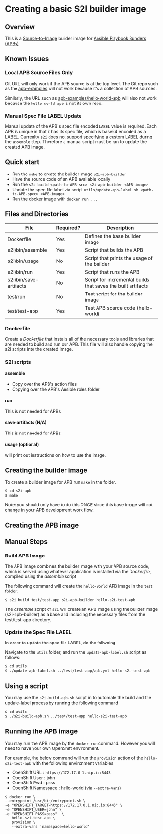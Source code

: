 
# Creating a basic S2I builder image  

## Overview
This is a [Source-to-Image](https://docs.openshift.org/latest/architecture/core_concepts/builds_and_image_streams.html#source-build)
builder image for [Ansible Playbook Bunders (APBs)](https://github.com/fusor/ansible-playbook-bundle)

## Known Issues

### Local APB Source Files Only
Git URL will only work if the APB source is at the top level.  The Git repo such as the  [apb-examples](https://github.com/fusor/apb-examples) will not work because it's a collection of APB sources.

Similarly, the URL such as [apb-examples/hello-world-apb](https://github.com/fusor/apb-examples/tree/master/hello-world-apb)
will also not work because the `hello-world-apb` is not its own repo.

### Manual Spec File LABEL Update
Manual update of the APB's spec file encoded `LABEL` value is required.  Each APB is unique in that it has its spec file, which is base64 encoded as a LABEL.  Currenlty `s2i` does not support specifying a custom LABEL during the `assemble` step.  Therefore a manual script must be ran to update the created APB image.

## Quick start
  * Run the `make` to create the builder image `s2i-apb-builder`
  * Have the source code of an APB available locally
  * Run the `s2i build <path-to-APB-src> s2i-apb-builder <APB-image>`
  * Update the spec file label via script `utils/update-apb-label.sh <path-to-APB-spec> <APB-image>`
  * Run the docker image with `docker run ...`

## Files and Directories  
| File                   | Required? | Description                                                  |
|------------------------|-----------|--------------------------------------------------------------|
| Dockerfile             | Yes       | Defines the base builder image                               |
| s2i/bin/assemble       | Yes       | Script that builds the APB                           |
| s2i/bin/usage          | No        | Script that prints the usage of the builder                  |
| s2i/bin/run            | Yes       | Script that runs the APB                             |
| s2i/bin/save-artifacts | No        | Script for incremental builds that saves the built artifacts |
| test/run               | No        | Test script for the builder image                            |
| test/test-app          | Yes       | Test APB source code  (hello-world)                               |

### Dockerfile
Create a *Dockerfile* that installs all of the necessary tools and libraries that are needed to build and run our APB.  This file will also handle copying the s2i scripts into the created image.

### S2I scripts
#### assemble
- Copy over the APB's action files
- Copying over the APB's Ansible roles folder

#### run
This is not needed for APBs

#### save-artifacts (N/A)
This is not needed for APBs

#### usage (optional)
will print out instructions on how to use the image.

## Creating the builder image
To create a builder image for APB run `make` in the folder.
```bash
$ cd s2i-apb
$ make
```
Note: you should only have to do this ONCE since this base image will not change in your APB development work flow.

## Creating the APB image

## Manual Steps
### Build APB Image
The APB image combines the builder image with your APB source code, which is served using whatever application is installed via the *Dockerfile*, compiled using the *assemble* script

The following command will create the `hello-world` APB image in the `test` folder:
```bash
$ s2i build test/test-app s2i-apb-builder hello-s2i-test-apb
```
The *assemble* script of `s2i` will create an APB image using the builder image (s2i-apb-builder) as a base and including the necessary files from the test/test-app directory.

### Update the Spec File LABEL
In order to update the spec file LABEL, do the follwoing

Navigate to the `utils` folder, and run the `update-apb-label.sh` script as follows:
```bash
$ cd utils
$ ./update-apb-label.sh ../test/test-app/apb.yml hello-s2i-test-apb
```

## Using a script
You may use the `s2i-build-apb.sh` script in to automate the build and the update-label process by running the following command
```bash
$ cd utils
$ ./s2i-build-apb.sh ../test/test-app hello-s2i-test-apb
```

## Running the APB image
You may run the APB image by the `docker run` command.  However you will need to have your own OpenShift environment.

For example, the below command will run the `provision` action of the `hello-s2i-test-apb` with the following environment variables.
  * OpenShift URL       : `https://172.17.0.1.nip.io:8443`
  * OpenShift User      : john
  * OpenShift Pwd       : pass
  * OpenShift Namespace : hello-world (via `--extra-vars`)

```
$ docker run \
--entrypoint /usr/bin/entrypoint.sh \
-e "OPENSHIFT_TARGET=https://172.17.0.1.nip.io:8443" \
-e "OPENSHIFT_USER=john" \
-e "OPENSHIFT_PASS=pass"  \
   hello-s2i-test-apb \
   provision \
   --extra-vars 'namespace=hello-world'
```
